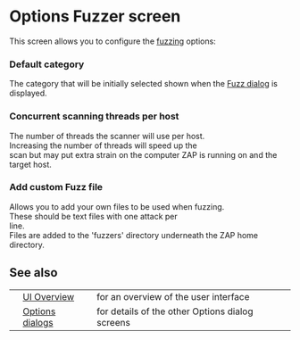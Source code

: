 # Options Fuzzer screen

This screen allows you to configure the [fuzzing](HelpStartConceptsFuzz) options:
### Default category
The category that will be initially selected shown when the [Fuzz dialog](HelpUiDialogsFuzz) is displayed.
### Concurrent scanning threads per host
The number of threads the scanner will use per host.<br>Increasing the number of threads will speed up the<br>
scan but may put extra strain on the computer ZAP is running on and the target host.<br>
<h3>Add custom Fuzz file</h3>
Allows you to add your own files to be used when fuzzing.<br>These should be text files with one attack per<br>
line.<br>Files are added to the 'fuzzers' directory underneath the ZAP home directory.<br>
<h2>See also</h2>
<table>
<tr><td></td><td><a href='HelpUiOverview'>UI Overview</a></td><td>for an overview of the user interface</td></tr>
<tr><td></td><td><a href='HelpUiDialogsOptionsOptions'>Options dialogs</a></td><td>for details of the other Options dialog screens</td></tr>
</table>